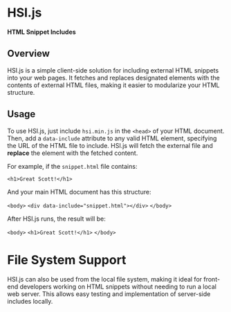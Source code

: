 # HSI.js

**HTML Snippet Includes**

## Overview

HSI.js is a simple client-side solution for including external HTML snippets into your web pages. It fetches and replaces designated elements with the contents of external HTML files, making it easier to modularize your HTML structure.

## Usage

To use HSI.js, just include `hsi.min.js` in the `<head>` of your HTML document. Then, add a `data-include` attribute to any valid HTML element, specifying the URL of the HTML file to include. HSI.js will fetch the external file and **replace** the element with the fetched content.

For example, if the `snippet.html` file contains:

`<h1>Great Scott!</h1>`

And your main HTML document has this structure:

`<body>` 
    `<div data-include="snippet.html"></div>` 
`</body>`

After HSI.js runs, the result will be:

`<body>`
    `<h1>Great Scott!</h1>`
`</body>`

# File System Support

HSI.js can also be used from the local file system, making it ideal for front-end developers working on HTML snippets without needing to run a local web server. This allows easy testing and implementation of server-side includes locally.
